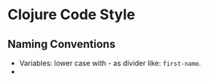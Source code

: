 # Clojure Code Style

Naming Conventions
------------------

* Variables: lower case with - as divider like: `first-name`.
* 
